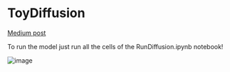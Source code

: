 # ToyDiffusion

[Medium post](https://thiago-lira.medium.com/a-toy-diffusion-model-you-can-run-on-your-laptop-20e9e5a83462)

To run the model just run all the cells of the RunDiffusion.ipynb notebook!


![image](https://miro.medium.com/max/1400/1*Nv_K1Ul7VUwVwHeb7PIrQQ.gif)
